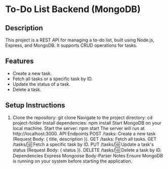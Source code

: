 # To-Do List Backend (MongoDB)

## Description
This project is a REST API for managing a to-do list, built using Node.js, Express, and MongoDB. It supports CRUD operations for tasks.

## Features
- Create a new task.
- Fetch all tasks or a specific task by ID.
- Update the status of a task.
- Delete a task.

## Setup Instructions
1. Clone the repository:
   git clone <repository-url>
Navigate to the project directory:
cd project-folder
Install dependencies:
npm install
Start MongoDB on your local machine.
Start the server:
npm start
The server will run at http://localhost:3000.
API Endpoints
POST /tasks: Create a new task (Request Body: { title, description }).
GET /tasks: Fetch all tasks.
GET /tasks/:id: Fetch a specific task by ID.
PUT /tasks/:id: Update a task's status (Request Body: { status }).
DELETE /tasks/:id: Delete a task by ID.
Dependencies
Express
Mongoose
Body-Parser
Notes
Ensure MongoDB is running on your system before starting the application.